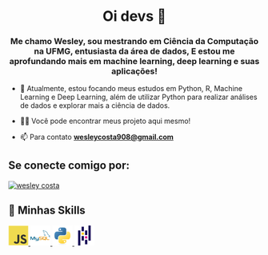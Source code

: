<h1 align="center">Oi devs 👋</h1>
<h3 align="center">Me chamo Wesley, sou mestrando em Ciência da Computação na UFMG, entusiasta da área de dados, E estou me aprofundando mais em machine learning, deep learning e suas aplicações!</h3>

<!--
<p align="left"> <img src="https://komarev.com/ghpvc/?username=Wesley-Costa&label=Profile%20views&color=0e75b6&style=flat" alt="Wesley-Costa" /> </p> 

<p align="left"> <a href="https://github.com/ryo-ma/github-profile-trophy"><img src="https://github-profile-trophy.vercel.app/?username=Wesley-Costa" alt="Wesley-Costa" /></a> </p>
--> 

- 🌱 Atualmente, estou focando meus estudos em Python, R, Machine Learning e Deep Learning, além de utilizar Python para realizar análises de dados e explorar mais a ciência de dados.

- 👨‍💻 Você pode encontrar meus projeto aqui mesmo!

- 📫 Para contato **wesleycosta908@gmail.com**


## Se conecte comigo por:
<p align="left">
<a href="https://www.linkedin.com/in/wesley-s-costa/" target="blank"><img align="center" src="https://raw.githubusercontent.com/rahuldkjain/github-profile-readme-generator/master/src/images/icons/Social/linked-in-alt.svg" alt="wesley costa" height="30" width="40" /></a>
</p>

## 🚀 Minhas Skills

<!-- Bootstrap - Framework para desenvolvimento de interfaces web -->
<p align="left">
<!-- Docker - Plataforma para desenvolvimento, envio e execução de aplicativos em contêineres 
  <a href="https://www.docker.com/" target="_blank" rel="noreferrer">
    <img src="https://raw.githubusercontent.com/devicons/devicon/master/icons/docker/docker-original-wordmark.svg" alt="docker" width="40" height="40"/>
  </a>-->

<!-- HTML5 - Linguagem de marcação para estruturação de conteúdo na web 
  <a href="https://www.w3.org/html/" target="_blank" rel="noreferrer">
    <img src="https://raw.githubusercontent.com/devicons/devicon/master/icons/html5/html5-original-wordmark.svg" alt="html5" width="40" height="40"/>
  </a>-->

<!-- JavaScript - Linguagem de programação para desenvolvimento web -->
  <a href="https://developer.mozilla.org/en-US/docs/Web/JavaScript" target="_blank" rel="noreferrer">
    <img src="https://raw.githubusercontent.com/devicons/devicon/master/icons/javascript/javascript-original.svg" alt="javascript" width="40" height="40"/>
  </a>

<!-- Laravel - Framework PHP para desenvolvimento de aplicativos web 
  <a href="https://laravel.com/" target="_blank" rel="noreferrer">
    <img src="https://raw.githubusercontent.com/devicons/devicon/master/icons/laravel/laravel-plain-wordmark.svg" alt="laravel" width="40" height="40"/>
  </a>-->

<!-- MySQL - Sistema de gerenciamento de banco de dados relacional -->
  <a href="https://www.mysql.com/" target="_blank" rel="noreferrer">
    <img src="https://raw.githubusercontent.com/devicons/devicon/master/icons/mysql/mysql-original-wordmark.svg" alt="mysql" width="40" height="40"/>
  </a>

  <!-- Python - Linguagem de programação versátil e de alto nível -->
  <a href="https://www.python.org" target="_blank" rel="noreferrer">
    <img src="https://raw.githubusercontent.com/devicons/devicon/master/icons/python/python-original.svg" alt="python" width="40" height="40"/>
  </a>

<!-- Pandas - Biblioteca para manipulação e análise de dados em Python -->
  <a href="https://pandas.pydata.org/" target="_blank" rel="noreferrer">
    <img src="https://raw.githubusercontent.com/devicons/devicon/2ae2a900d2f041da66e950e4d48052658d850630/icons/pandas/pandas-original.svg" alt="pandas" width="40" height="40"/>
  </a>

<!-- PHP - Linguagem de script amplamente usada para desenvolvimento web 
  <a href="https://www.php.net" target="_blank" rel="noreferrer">
    <img src="https://raw.githubusercontent.com/devicons/devicon/master/icons/php/php-original.svg" alt="php" width="40" height="40"/>
  </a>-->

<!-- PostgreSQL - Sistema de gerenciamento de banco de dados relacional 
  <a href="https://www.postgresql.org" target="_blank" rel="noreferrer">
    <img src="https://raw.githubusercontent.com/devicons/devicon/master/icons/postgresql/postgresql-original-wordmark.svg" alt="postgresql" width="40" height="40"/>
  </a>-->
</p>

<!-- ## ⭐ Informações sobre minha conta GitHub

<p>&nbsp;<img align="center" src="https://github-readme-stats.vercel.app/api?username=Wesley-Costa&show_icons=true&theme=dark&locale=en" alt="Wesley-Costa" /></p>
-->
